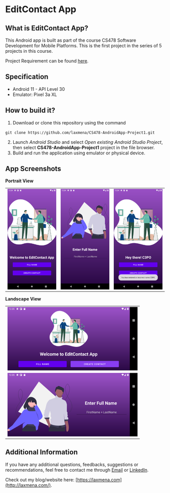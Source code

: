 # EditContact App

## What is EditContact App?
This Android app is built as part of the course CS478 Software Development for Mobile Platforms. This is the first project in the series of 5 projects in this course.

Project Requirement can be found [here](./Project1_Requirements.pdf).

## Specification
- Android 11 - API Level 30
- Emulator: Pixel 3a XL
## How to build it?
1. Download or clone this repository using the command
```
git clone https://github.com/laxmena/CS478-AndroidApp-Project1.git
```
2. Launch _Android Studio_ and select _Open existing Android Studio Project_, then select __CS478-AndroidApp-Project1__ project in the file browser.
3. Build and run the application using emulator or physical device.

## App Screenshots

**Portrait View**

<table>
    <tr>
        <td>
            <img src="images/1.png" width="200"/>
        </td>
        <td>
            <img src="images/2.png" width="200"/>
        </td>
        <td>
            <img src="images/6.png" width="200"/>
        </td>
    </tr>
</table>

**Landscape View**

<table>
    <tr>
        <td>
        <img src="images/3.png" height="200"/>
        </td>
    </tr>
    <tr>
        <td>
        <img src="images/4.png" height="200"/>
        </td>
    </tr>
</table>

## Additional Information
If you have any additional questions, feedbacks, suggestions or recommendations, feel free to contact me through [Email](mailto:WriteTo@laxmena.com) or [LinkedIn](https://www.linkedin.com/in/lakshmanan-meiyappan/).

Check out my blog/website here: [https://laxmena.com](http://laxmena.com/).